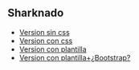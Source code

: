 ## Sharknado
* [Version sin css]()
* [Version con css]()
* [Version con plantilla]()
* [Version con plantilla+¿Bootstrap?]()
